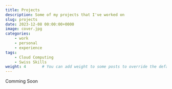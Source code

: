 ```yaml
---
title: Projects
description: Some of my projects that I've worked on
slug: projects
date: 2023-12-08 00:00:00+0000
image: cover.jpg
categories:
    - work
    - personal
    - experience
tags:
    - Cloud Computing
    - Swiss Skills
weight: 4       # You can add weight to some posts to override the default sorting (date descending)
---
```

Comming Soon